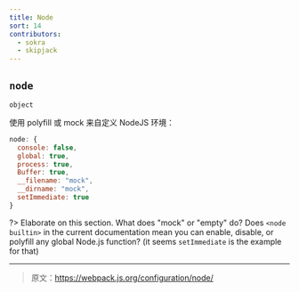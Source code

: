 ```yaml
---
title: Node
sort: 14
contributors:
  - sokra
  - skipjack
---
```


## `node`

`object`

使用 polyfill 或 mock 来自定义 NodeJS 环境：

```js
node: {
  console: false,
  global: true,
  process: true,
  Buffer: true,
  __filename: "mock",
  __dirname: "mock",
  setImmediate: true
}
```

?> Elaborate on this section. What does "mock" or "empty" do? Does `<node builtin>` in the current documentation mean you can enable, disable, or polyfill any global Node.js function? (it seems `setImmediate` is the example for that)

***

> 原文：https://webpack.js.org/configuration/node/